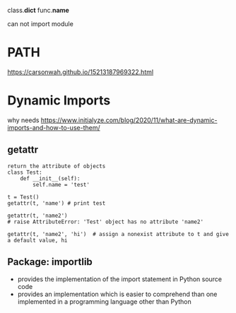 class.__dict__
func.__name__

can not import module
# PATH
https://carsonwah.github.io/15213187969322.html

# Dynamic Imports
why needs
https://www.initialyze.com/blog/2020/11/what-are-dynamic-imports-and-how-to-use-them/
## getattr
    return the attribute of objects
    class Test:
        def __init__(self):
            self.name = 'test'
    
    t = Test()
    getattr(t, 'name') # print test

    getattr(t, 'name2') 
    # raise AttributeError: 'Test' object has no attribute 'name2'

    getattr(t, 'name2', 'hi')  # assign a nonexist attribute to t and give a default value, hi

## Package: importlib
* provides the implementation of the import statement in Python source code
* provides an implementation which is easier to comprehend than one implemented in a programming language other than Python
